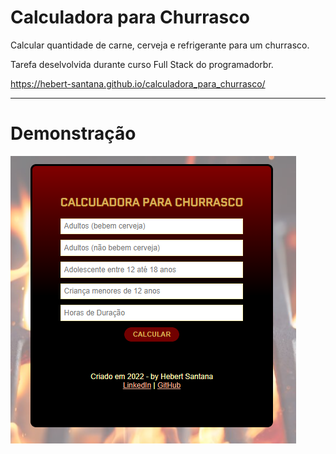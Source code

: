 # Calculadora para Churrasco
Calcular quantidade de carne, cerveja e refrigerante para um churrasco.

Tarefa deselvolvida durante curso Full Stack do programadorbr.

https://hebert-santana.github.io/calculadora_para_churrasco/

<hr>

<h1> Demonstração</h1>

  <img align="center" alt="demonstração" src="./assets/img/demonstracao.png" />



